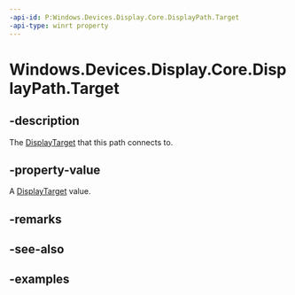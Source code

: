 ```yaml
---
-api-id: P:Windows.Devices.Display.Core.DisplayPath.Target
-api-type: winrt property
---
```


<!-- Property syntax.
public DisplayTarget Target { get; }
-->

# Windows.Devices.Display.Core.DisplayPath.Target

## -description
The [DisplayTarget](displaytarget.md) that this path connects to.

## -property-value
A [DisplayTarget](displaytarget.md) value.

## -remarks

## -see-also

## -examples
